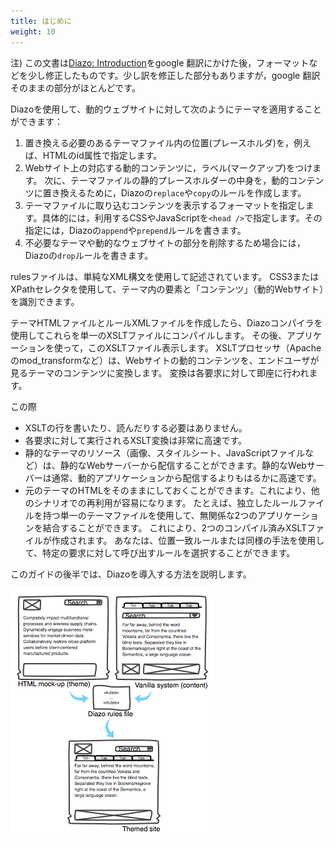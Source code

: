 ```yaml
---
title: はじめに
weight: 10
---
```


注) この文書は[Diazo: Introduction](http://docs.diazo.org/en/latest/introduction.html)をgoogle 翻訳にかけた後，フォーマットなどを少し修正したものです。少し訳を修正した部分もありますが，google 翻訳そのままの部分がほとんどです。


Diazoを使用して、動的ウェブサイトに対して次のようにテーマを適用することができます：

1. 置き換える必要のあるテーマファイル内の位置(プレースホルダ)を，例えば、HTMLのid属性で指定します。
2. Webサイト上の対応する動的コンテンツに，ラベル(マークアップ)をつけます。 次に、テーマファイルの静的プレースホルダーの中身を，動的コンテンツに置き換えるために，Diazoの`replace`や`copy`のルールを作成します。
3. テーマファイルに取り込むコンテンツを表示するフォーマットを指定します。具体的には，利用するCSSやJavaScriptを`<head />`で指定します。その指定には，Diazoの`append`や`prepend`ルールを書きます。
4. 不必要なテーマや動的なウェブサイトの部分を削除するため場合には，Diazoの`drop`ルールを書きます。

rulesファイルは、単純なXML構文を使用して記述されています。 CSS3またはXPathセレクタを使用して、テーマ内の要素と「コンテンツ」（動的Webサイト）を識別できます。

テーマHTMLファイルとルールXMLファイルを作成したら、Diazoコンパイラを使用してこれらを単一のXSLTファイルにコンパイルします。 その後、アプリケーションを使って，このXSLTファイル表示します。 XSLTプロセッサ（Apacheのmod_transformなど）は、Webサイトの動的コンテンツを、エンドユーザが見るテーマのコンテンツに変換します。 変換は各要求に対して即座に行われます。

この際
-  XSLTの行を書いたり、読んだりする必要はありません。
- 各要求に対して実行されるXSLT変換は非常に高速です。
- 静的なテーマのリソース（画像、スタイルシート、JavaScriptファイルなど）は、静的なWebサーバーから配信することができます。静的なWebサーバーは通常、動的アプリケーションから配信するよりもはるかに高速です。
- 元のテーマのHTMLをそのままにしておくことができます。これにより、他のシナリオでの再利用が容易になります。 たとえば、独立したルールファイルを持つ単一のテーマファイルを使用して、無関係な2つのアプリケーションを結合することができます。 これにより、2つのコンパイル済みXSLTファイルが作成されます。 あなたは、位置一致ルールまたは同様の手法を使用して、特定の要求に対して呼び出すルールを選択することができます。

このガイドの後半では、Diazoを導入する方法を説明します。

![Diazo concept](diazo-concept.png)

